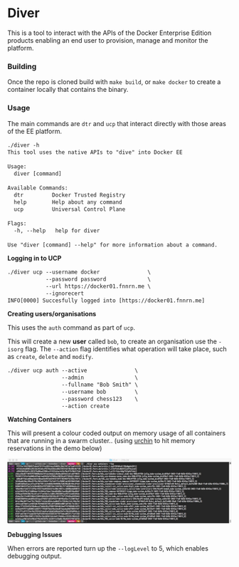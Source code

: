 # Diver

This is a tool to interact with the APIs of the Docker Enterprise Edition products enabling an end user to provision, manage and monitor the platform. 

### Building

Once the repo is cloned build with `make build`, or `make docker` to create a container locally that contains the binary.

### Usage

The main commands are `dtr` and `ucp` that interact directly with those areas of the EE platform.

```
./diver -h
This tool uses the native APIs to "dive" into Docker EE

Usage:
  diver [command]

Available Commands:
  dtr         Docker Trusted Registry
  help        Help about any command
  ucp         Universal Control Plane 

Flags:
  -h, --help   help for diver

Use "diver [command] --help" for more information about a command.
```

**Logging in to UCP**

```
./diver ucp --username docker               \
            --password password             \
            --url https://docker01.fnnrn.me \
            --ignorecert
INFO[0000] Succesfully logged into [https://docker01.fnnrn.me] 
```

**Creating users/organisations**

This uses the `auth` command as part of `ucp`.

This will create a new **user** called `bob`, to create an organisation use the `-isorg` flag. The `--action` flag identifies what operation will take place, such as `create`, `delete` and `modify`.

```
./diver ucp auth --active               \
                 --admin                \
                 --fullname "Bob Smith" \
                 --username bob         \
                 --password chess123    \
                 --action create
```

**Watching Containers**

This will present a colour coded output on memory usage of all containers that are running in a swarm cluster.. (using [urchin](github.com/thebsdbox/urchin) to hit memory reservations in the demo below)

![](img/container-top.jpg)

**Debugging Issues**

When errors are reported turn up the `--logLevel` to 5, which enables debugging output.
